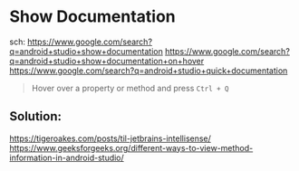 # Show Documentation
sch: https://www.google.com/search?q=android+studio+show+documentation https://www.google.com/search?q=android+studio+show+documentation+on+hover https://www.google.com/search?q=android+studio+quick+documentation

>Hover over a property or method and press `Ctrl + Q`

## Solution:
https://tigeroakes.com/posts/til-jetbrains-intellisense/ https://www.geeksforgeeks.org/different-ways-to-view-method-information-in-android-studio/
